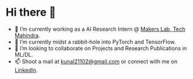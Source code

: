# Hi there 👋

- 🔭 I’m currently working as a AI Research Intern @ [Makers Lab, Tech Mahindra](https://www.techmahindra.com/en-in/innovation/makers-lab/).
- 🌱 I’m currently midst a rabbit-hole into PyTorch and TensorFlow.
- 👯 I’m looking to collaborate on Projects and Research Publications in ML/DL.
- 📫 Shoot a mail at kunal21102@gmail.com or connect with me on [LinkedIn](https://www.linkedin.com/in/kunalbhargava/).

<!--
- 🤔 I’m looking for help with ...
- 💬 Ask me about ...
- 😄 Pronouns: ...
- ⚡ Fun fact: ...
-->
